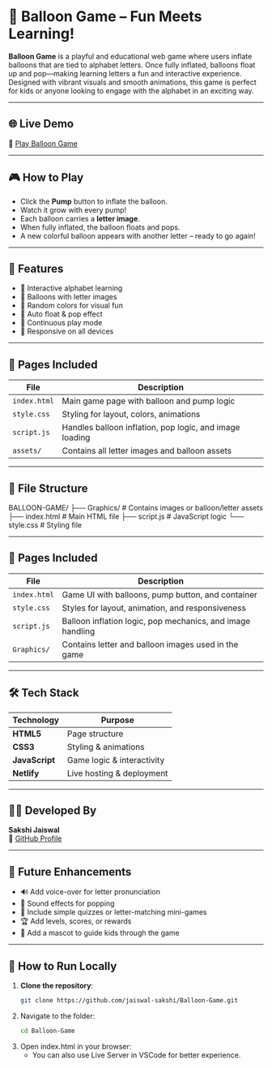 # 🎈 Balloon Game – Fun Meets Learning!

**Balloon Game** is a playful and educational web game where users inflate balloons that are tied to alphabet letters. Once fully inflated, balloons float up and pop—making learning letters a fun and interactive experience. Designed with vibrant visuals and smooth animations, this game is perfect for kids or anyone looking to engage with the alphabet in an exciting way.

---

## 🌐 Live Demo

🔗 [Play Balloon Game](https://demoballoongame.netlify.app)

---

## 🎮 How to Play

- Click the **Pump** button to inflate the balloon.
- Watch it grow with every pump!
- Each balloon carries a **letter image**.
- When fully inflated, the balloon floats and pops.
- A new colorful balloon appears with another letter – ready to go again!

---

## 🚀 Features

- 🧠 Interactive alphabet learning  
- 🎈 Balloons with letter images  
- 🌈 Random colors for visual fun  
- 🎉 Auto float & pop effect  
- 🔁 Continuous play mode  
- 📱 Responsive on all devices  

---

## 📄 Pages Included

| File          | Description |
|---------------|-------------|
| `index.html`  | Main game page with balloon and pump logic |
| `style.css`   | Styling for layout, colors, animations |
| `script.js`   | Handles balloon inflation, pop logic, and image loading |
| `assets/`     | Contains all letter images and balloon assets |

---

## 📁 File Structure

BALLOON-GAME/
├── Graphics/              # Contains images or balloon/letter assets
├── index.html             # Main HTML file
├── script.js              # JavaScript logic
└── style.css              # Styling file



---

## 📄 Pages Included

| File         | Description |
|--------------|-------------|
| `index.html` | Game UI with balloons, pump button, and container |
| `style.css`  | Styles for layout, animation, and responsiveness |
| `script.js`  | Balloon inflation logic, pop mechanics, and image handling |
| `Graphics/`  | Contains letter and balloon images used in the game |

---

## 🛠️ Tech Stack

| Technology   | Purpose |
|--------------|---------|
| **HTML5**    | Page structure |
| **CSS3**     | Styling & animations |
| **JavaScript** | Game logic & interactivity |
| **Netlify**  | Live hosting & deployment |

---

## 🧑‍💻 Developed By

**Sakshi Jaiswal**  
🔗 [GitHub Profile](https://github.com/jaiswal-sakshi)

---

## 🔮 Future Enhancements

- 🔊 Add voice-over for letter pronunciation  
- 🎵 Sound effects for popping  
- 🧩 Include simple quizzes or letter-matching mini-games  
- 🏆 Add levels, scores, or rewards  
- 👶 Add a mascot to guide kids through the game  

---

## 🧪 How to Run Locally

1. **Clone the repository**:
   ```bash
   git clone https://github.com/jaiswal-sakshi/Balloon-Game.git
2. Navigate to the folder:
   ```bash
   cd Balloon-Game
3. Open index.html in your browser:
   - You can also use Live Server in VSCode for better experience.
